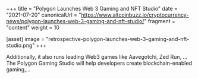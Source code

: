 +++
title = "Polygon Launches Web 3 Gaming and NFT Studio"
date = "2021-07-20"
canonicalUrl = "https://www.altcoinbuzz.io/cryptocurrency-news/polygon-launches-web-3-gaming-and-nft-studio/"
fragment = "content"
weight = 10

[asset]
    image = "retrospective-polygon-launches-web-3-gaming-and-nft-studio.png"
+++

Additionally, it also runs leading Web3 games like Aavegotchi, Zed Run, ... 
The Polygon Gaming Studio will help developers create blockchain-enabled 
gaming,...
